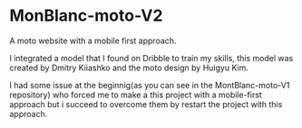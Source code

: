 # MonBlanc-moto-V2
A moto website with a mobile first approach.


I integrated a model that I found on Dribble to train my skills, this model was created by Dmitry Kiiashko and the moto design by Huigyu Kim.

I had some issue at the beginnig(as you can see in the MontBlanc-moto-V1 repository) who forced me to make a this project with a mobile-first approach but i succeed to overcome them by restart the project with this approach.
